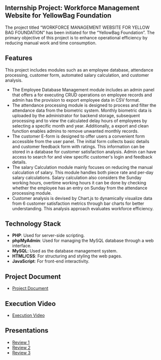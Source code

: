 ## Internship Project: Workforce Management Website for YellowBag Foundation

The project titled “WORKFORCE MANAGEMENT WEBSITE FOR YELLOW BAG FOUNDATION” has been initiated for the “YellowBag Foundation”. The primary objective of this project is to enhance operational efficiency by reducing manual work and time consumption.

## Features

This project includes modules such as an employee database, attendance processing, customer form, automated salary calculation, and customer analysis.
- The Employee Database Management module includes an admin panel that offers a for executing CRUD operations on employee records and admin has the provision to export employee data in CSV format.
- The attendance processing module is designed to process and filter the attendance data from the biometric system. Monthly biometric data is uploaded by the administrator for backend storage, subsequent processing and to view the calculated delay hours of employees by selecting a specific month and year. Additionally, a export and clean function enables admins to remove unwanted monthly records.
- The customer E-form is designed to offer users a convenient form accessible from the user panel. The initial form collects basic details and customer feedback form with ratings. This information can be stored in a database for customer satisfaction analysis. Admin can have access to search for and view specific customer's login and feedback details.
- The salary Calculation module mainly focuses on reducing the manual calculation of salary. This module handles both piece rate and per-day salary calculations. Salary calculation also considers the Sunday working hours, overtime working hours it can be done by checking whether the employee has an entry on Sunday from the attendance processing module.
- Customer analysis is devised by Chart.js to dynamically visualize data from 6 customer satisfaction  metrics through bar charts for better understanding. This analysis approach evaluates workforce efficiency.

## Technology Stack

- **PHP**: Used for server-side scripting.
- **phpMyAdmin**: Used for managing the MySQL database through a web interface.
- **MySQL**: Used as the database management system.
- **HTML/CSS**: For structuring and styling the web pages.
- **JavaScript**: For front-end interactivity.

## Project Document
- [Project Document](https://drive.google.com/file/d/1_IzWebixNhJqebanoEUffX-lKigMLqzJ/view?usp=sharing)

## Execution Video
- [Execution Video ](https://drive.google.com/file/d/1W7g4EMQ0nncIfRWHT9FZ10clgG-yUZ8L/view?usp=sharing)

## Presentations
- [Review 1](https://docs.google.com/presentation/d/1VtbqD78ELCqFoEfaO86rDWSjDxB3LiCYqd5nHbJ4g1A/edit?usp=sharing)
- [Review 2](https://docs.google.com/presentation/d/1mcapMY1PDL531FY9pxpsVCh33a0KQhzV1-ryXn18IWg/edit?usp=sharing)
- [Review 3](https://docs.google.com/presentation/d/1PnqRQxYE5_WBb2j1M-q6wdrGGhhLv8VQ/edit?usp=sharing&ouid=109999384852496109890&rtpof=true&sd=true)





